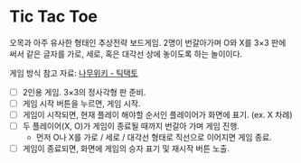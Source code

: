 # Tic Tac Toe

오목과 아주 유사한 형태인 추상전략 보드게임.
2명이 번갈아가며 O와 X를 3×3 판에 써서 같은 글자를 가로, 세로, 혹은 대각선 상에 놓이도록 하는 놀이이다.

게임 방식 참고 자료: <a href="https://namu.wiki/w/%ED%8B%B1%ED%83%9D%ED%86%A0" target="_blank">나무위키 - 틱택토</a>

- [ ] 2인용 게임. 3×3의 정사각형 판 준비.
- [ ] 게임 시작 버튼을 누르면, 게임 시작.
- [ ] 게임이 시작되면, 현재 플레이 해야할 순서인 플레이어가 화면에 표기. (ex. X 차례)
- [ ] 두 플레이어(X, O)가 게임이 종료될 때까지 번갈아 가며 게임 진행.
  - 먼저 O나 X를 가로 / 세로 / 대각선 형태로 직선으로 이어지면 게임 종료.
- [ ] 게임이 종료되면, 화면에 게임의 승자 표기 및 재시작 버튼 노출.
